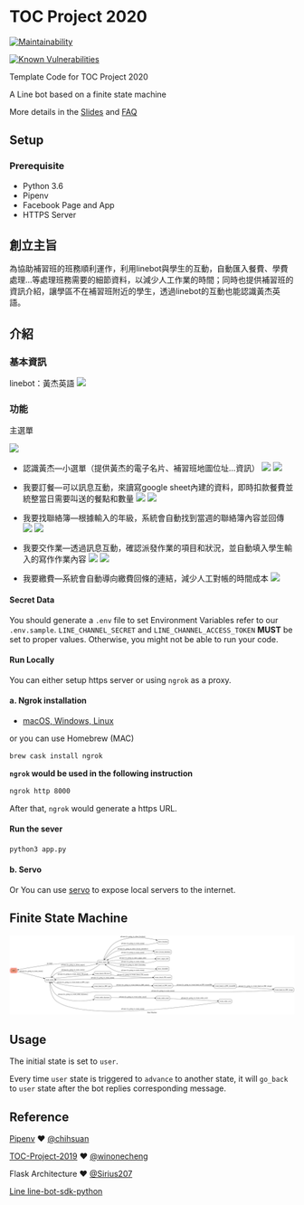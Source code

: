 # TOC Project 2020

[![Maintainability](https://api.codeclimate.com/v1/badges/dc7fa47fcd809b99d087/maintainability)](https://codeclimate.com/github/NCKU-CCS/TOC-Project-2020/maintainability)

[![Known Vulnerabilities](https://snyk.io/test/github/NCKU-CCS/TOC-Project-2020/badge.svg)](https://snyk.io/test/github/NCKU-CCS/TOC-Project-2020)


Template Code for TOC Project 2020

A Line bot based on a finite state machine

More details in the [Slides](https://hackmd.io/@TTW/ToC-2019-Project#) and [FAQ](https://hackmd.io/s/B1Xw7E8kN)

## Setup

### Prerequisite
* Python 3.6
* Pipenv
* Facebook Page and App
* HTTPS Server

## 創立主旨
為協助補習班的班務順利運作，利用linebot與學生的互動，自動匯入餐費、學費處理...等處理班務需要的細節資料，以減少人工作業的時間；同時也提供補習班的資訊介紹，讓學區不在補習班附近的學生，透過linebot的互動也能認識黃杰英語。

## 介紹
### 基本資訊
linebot：黃杰英語
![](https://i.imgur.com/orBMmf9.jpg)

### 功能
主選單

![](https://i.imgur.com/fiOM55z.jpg)

+ 認識黃杰—小選單（提供黃杰的電子名片、補習班地圖位址...資訊）
![](https://i.imgur.com/AcG7Wlr.jpg)
![](https://i.imgur.com/L0R2uOD.jpg)

+ 我要訂餐—可以訊息互動，來讀寫google sheet內建的資料，即時扣款餐費並統整當日需要叫送的餐點和數量
![](https://i.imgur.com/SPe0Uh2.jpg)
![](https://i.imgur.com/upmjiiU.png)

+ 我要找聯絡簿—根據輸入的年級，系統會自動找到當週的聯絡簿內容並回傳
![](https://i.imgur.com/gNiPIRc.jpg)
![](https://i.imgur.com/9l99GV0.png)

+ 我要交作業—透過訊息互動，確認派發作業的項目和狀況，並自動填入學生輸入的寫作作業內容
![](https://i.imgur.com/cKYiACq.jpg)
![](https://i.imgur.com/yrbvtf6.png)

+ 我要繳費—系統會自動導向繳費回條的連結，減少人工對帳的時間成本
![](https://i.imgur.com/4wxyFtJ.jpg)

#### Secret Data
You should generate a `.env` file to set Environment Variables refer to our `.env.sample`.
`LINE_CHANNEL_SECRET` and `LINE_CHANNEL_ACCESS_TOKEN` **MUST** be set to proper values.
Otherwise, you might not be able to run your code.

#### Run Locally
You can either setup https server or using `ngrok` as a proxy.

#### a. Ngrok installation
* [ macOS, Windows, Linux](https://ngrok.com/download)

or you can use Homebrew (MAC)
```sh
brew cask install ngrok
```

**`ngrok` would be used in the following instruction**

```sh
ngrok http 8000
```

After that, `ngrok` would generate a https URL.

#### Run the sever

```sh
python3 app.py
```

#### b. Servo

Or You can use [servo](http://serveo.net/) to expose local servers to the internet.


## Finite State Machine
![fsm](./fsm.png)

## Usage
The initial state is set to `user`.

Every time `user` state is triggered to `advance` to another state, it will `go_back` to `user` state after the bot replies corresponding message.

## Reference
[Pipenv](https://medium.com/@chihsuan/pipenv-更簡單-更快速的-python-套件管理工具-135a47e504f4) ❤️ [@chihsuan](https://github.com/chihsuan)

[TOC-Project-2019](https://github.com/winonecheng/TOC-Project-2019) ❤️ [@winonecheng](https://github.com/winonecheng)

Flask Architecture ❤️ [@Sirius207](https://github.com/Sirius207)

[Line line-bot-sdk-python](https://github.com/line/line-bot-sdk-python/tree/master/examples/flask-echo)
